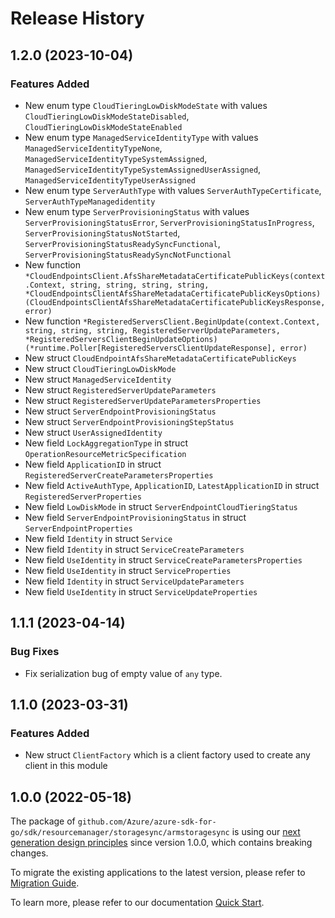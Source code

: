 # Release History

## 1.2.0 (2023-10-04)
### Features Added

- New enum type `CloudTieringLowDiskModeState` with values `CloudTieringLowDiskModeStateDisabled`, `CloudTieringLowDiskModeStateEnabled`
- New enum type `ManagedServiceIdentityType` with values `ManagedServiceIdentityTypeNone`, `ManagedServiceIdentityTypeSystemAssigned`, `ManagedServiceIdentityTypeSystemAssignedUserAssigned`, `ManagedServiceIdentityTypeUserAssigned`
- New enum type `ServerAuthType` with values `ServerAuthTypeCertificate`, `ServerAuthTypeManagedidentity`
- New enum type `ServerProvisioningStatus` with values `ServerProvisioningStatusError`, `ServerProvisioningStatusInProgress`, `ServerProvisioningStatusNotStarted`, `ServerProvisioningStatusReadySyncFunctional`, `ServerProvisioningStatusReadySyncNotFunctional`
- New function `*CloudEndpointsClient.AfsShareMetadataCertificatePublicKeys(context.Context, string, string, string, string, *CloudEndpointsClientAfsShareMetadataCertificatePublicKeysOptions) (CloudEndpointsClientAfsShareMetadataCertificatePublicKeysResponse, error)`
- New function `*RegisteredServersClient.BeginUpdate(context.Context, string, string, string, RegisteredServerUpdateParameters, *RegisteredServersClientBeginUpdateOptions) (*runtime.Poller[RegisteredServersClientUpdateResponse], error)`
- New struct `CloudEndpointAfsShareMetadataCertificatePublicKeys`
- New struct `CloudTieringLowDiskMode`
- New struct `ManagedServiceIdentity`
- New struct `RegisteredServerUpdateParameters`
- New struct `RegisteredServerUpdateParametersProperties`
- New struct `ServerEndpointProvisioningStatus`
- New struct `ServerEndpointProvisioningStepStatus`
- New struct `UserAssignedIdentity`
- New field `LockAggregationType` in struct `OperationResourceMetricSpecification`
- New field `ApplicationID` in struct `RegisteredServerCreateParametersProperties`
- New field `ActiveAuthType`, `ApplicationID`, `LatestApplicationID` in struct `RegisteredServerProperties`
- New field `LowDiskMode` in struct `ServerEndpointCloudTieringStatus`
- New field `ServerEndpointProvisioningStatus` in struct `ServerEndpointProperties`
- New field `Identity` in struct `Service`
- New field `Identity` in struct `ServiceCreateParameters`
- New field `UseIdentity` in struct `ServiceCreateParametersProperties`
- New field `UseIdentity` in struct `ServiceProperties`
- New field `Identity` in struct `ServiceUpdateParameters`
- New field `UseIdentity` in struct `ServiceUpdateProperties`


## 1.1.1 (2023-04-14)
### Bug Fixes

- Fix serialization bug of empty value of `any` type.


## 1.1.0 (2023-03-31)
### Features Added

- New struct `ClientFactory` which is a client factory used to create any client in this module


## 1.0.0 (2022-05-18)

The package of `github.com/Azure/azure-sdk-for-go/sdk/resourcemanager/storagesync/armstoragesync` is using our [next generation design principles](https://azure.github.io/azure-sdk/general_introduction.html) since version 1.0.0, which contains breaking changes.

To migrate the existing applications to the latest version, please refer to [Migration Guide](https://aka.ms/azsdk/go/mgmt/migration).

To learn more, please refer to our documentation [Quick Start](https://aka.ms/azsdk/go/mgmt).